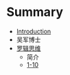 # Summary

* [Introduction](README.md)
* 吴军博士
* [罗辑思维](luo_ji_si_wei.md)
   * 简介
   * [1-10](1-10.md)

